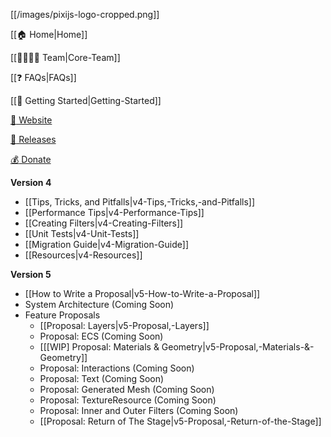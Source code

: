 [[/images/pixijs-logo-cropped.png]]

[[:house: Home|Home]]

[[:family_man_woman_girl_boy: Team|Core-Team]]

[[:question: FAQs|FAQs]]

[[:beginner: Getting Started|Getting-Started]]

[:rocket: Website](http://www.pixijs.com/)

[:floppy_disk: Releases](https://github.com/pixijs/pixi.js/releases)

[:moneybag: Donate](https://www.patreon.com/user?u=2384552)

**Version 4**
- [[Tips, Tricks, and Pitfalls|v4-Tips,-Tricks,-and-Pitfalls]]
- [[Performance Tips|v4-Performance-Tips]]
- [[Creating Filters|v4-Creating-Filters]]
- [[Unit Tests|v4-Unit-Tests]]
- [[Migration Guide|v4-Migration-Guide]]
- [[Resources|v4-Resources]]

**Version 5**
- [[How to Write a Proposal|v5-How-to-Write-a-Proposal]]
- System Architecture (Coming Soon)
- Feature Proposals
    - [[Proposal: Layers|v5-Proposal,-Layers]]
    - Proposal: ECS (Coming Soon)
    - [[[WIP] Proposal: Materials & Geometry|v5-Proposal,-Materials-&-Geometry]]
    - Proposal: Interactions (Coming Soon)
    - Proposal: Text (Coming Soon)
    - Proposal: Generated Mesh (Coming Soon)
    - Proposal: TextureResource (Coming Soon)
    - Proposal: Inner and Outer Filters (Coming Soon)
    - [[Proposal: Return of The Stage|v5-Proposal,-Return-of-the-Stage]]
